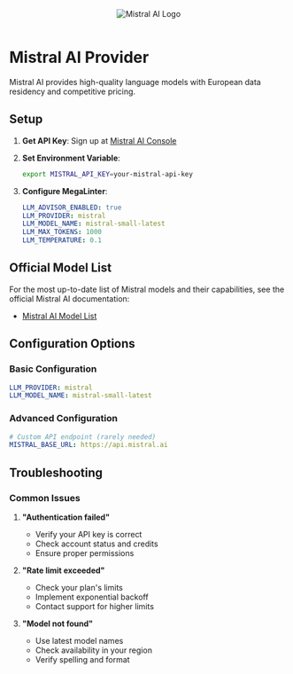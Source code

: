 <div align="center">
  <img src="https://mistral.ai/favicon.ico" alt="Mistral AI Logo" style="max-width: 120px; margin-bottom: 1em;" />
</div>

# Mistral AI Provider

Mistral AI provides high-quality language models with European data residency and competitive pricing.

## Setup

1. **Get API Key**: Sign up at [Mistral AI Console](https://console.mistral.ai/)

2. **Set Environment Variable**:

   ```bash
   export MISTRAL_API_KEY=your-mistral-api-key
   ```

3. **Configure MegaLinter**:

   ```yaml
   LLM_ADVISOR_ENABLED: true
   LLM_PROVIDER: mistral
   LLM_MODEL_NAME: mistral-small-latest
   LLM_MAX_TOKENS: 1000
   LLM_TEMPERATURE: 0.1
   ```

## Official Model List

For the most up-to-date list of Mistral models and their capabilities, see the official Mistral AI documentation:

- [Mistral AI Model List](https://docs.mistral.ai/platform/endpoints/)

## Configuration Options

### Basic Configuration

```yaml
LLM_PROVIDER: mistral
LLM_MODEL_NAME: mistral-small-latest
```

### Advanced Configuration

```yaml
# Custom API endpoint (rarely needed)
MISTRAL_BASE_URL: https://api.mistral.ai
```

## Troubleshooting

### Common Issues

1. **"Authentication failed"**
   - Verify your API key is correct
   - Check account status and credits
   - Ensure proper permissions

2. **"Rate limit exceeded"**
   - Check your plan's limits
   - Implement exponential backoff
   - Contact support for higher limits

3. **"Model not found"**
   - Use latest model names
   - Check availability in your region
   - Verify spelling and format

